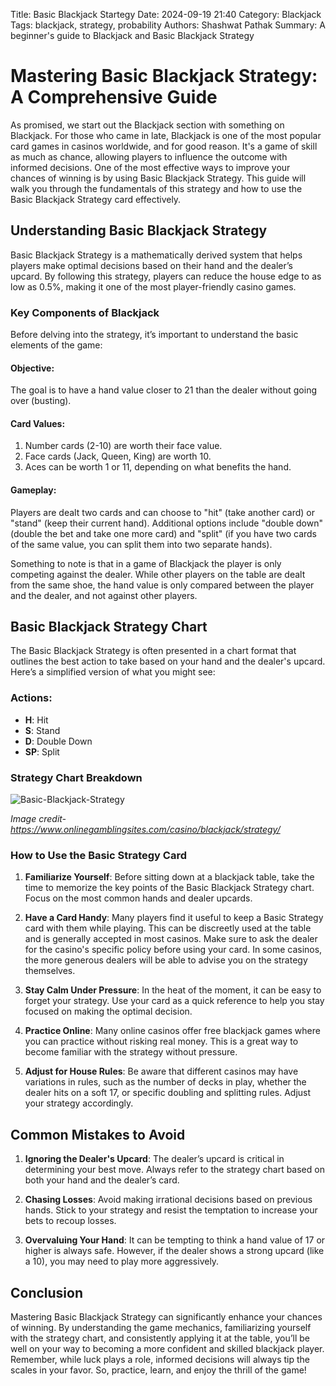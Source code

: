 Title: Basic Blackjack Startegy
Date: 2024-09-19 21:40
Category: Blackjack
Tags: blackjack, strategy, probability
Authors: Shashwat Pathak
Summary: A beginner's guide to Blackjack and Basic Blackjack Strategy

# Mastering Basic Blackjack Strategy: A Comprehensive Guide

As promised, we start out the Blackjack section with something on Blackjack. For those who came in late, Blackjack is one of the most popular card games in casinos worldwide, and for good reason. It's a game of skill as much as chance, allowing players to influence the outcome with informed decisions. One of the most effective ways to improve your chances of winning is by using Basic Blackjack Strategy. This guide will walk you through the fundamentals of this strategy and how to use the Basic Blackjack Strategy card effectively.

## Understanding Basic Blackjack Strategy

Basic Blackjack Strategy is a mathematically derived system that helps players make optimal decisions based on their hand and the dealer’s upcard. By following this strategy, players can reduce the house edge to as low as 0.5%, making it one of the most player-friendly casino games.

### Key Components of Blackjack

Before delving into the strategy, it’s important to understand the basic elements of the game:

#### Objective: 
The goal is to have a hand value closer to 21 than the dealer without going over (busting).

#### Card Values:
   1. Number cards (2-10) are worth their face value.
   2. Face cards (Jack, Queen, King) are worth 10.
   3. Aces can be worth 1 or 11, depending on what benefits the hand.

#### Gameplay: 
Players are dealt two cards and can choose to "hit" (take another card) or "stand" (keep their current hand). Additional options include "double down" (double the bet and take one more card) and "split" (if you have two cards of the same value, you can split them into two separate hands).

Something to note is that in a game of Blackjack the player is only competing against the dealer. While other players on the table are dealt from the same shoe, the hand value is only compared between the player and the dealer, and not against other players.

## Basic Blackjack Strategy Chart

The Basic Blackjack Strategy is often presented in a chart format that outlines the best action to take based on your hand and the dealer's upcard. Here’s a simplified version of what you might see:

### Actions:

- **H**: Hit
- **S**: Stand
- **D**: Double Down
- **SP**: Split

### Strategy Chart Breakdown

![Basic-Blackjack-Strategy]({static}/images/Blackjack-Basic-Strategy.png)

*Image credit- https://www.onlinegamblingsites.com/casino/blackjack/strategy/*

### How to Use the Basic Strategy Card

1. **Familiarize Yourself**: Before sitting down at a blackjack table, take the time to memorize the key points of the Basic Blackjack Strategy chart. Focus on the most common hands and dealer upcards.

2. **Have a Card Handy**: Many players find it useful to keep a Basic Strategy card with them while playing. This can be discreetly used at the table and is generally accepted in most casinos. Make sure to ask the dealer for the casino's specific policy before using your card. In some casinos, the more generous dealers will be able to advise you on the strategy themselves.

3. **Stay Calm Under Pressure**: In the heat of the moment, it can be easy to forget your strategy. Use your card as a quick reference to help you stay focused on making the optimal decision.

4. **Practice Online**: Many online casinos offer free blackjack games where you can practice without risking real money. This is a great way to become familiar with the strategy without pressure.

5. **Adjust for House Rules**: Be aware that different casinos may have variations in rules, such as the number of decks in play, whether the dealer hits on a soft 17, or specific doubling and splitting rules. Adjust your strategy accordingly.

## Common Mistakes to Avoid

1. **Ignoring the Dealer's Upcard**: The dealer’s upcard is critical in determining your best move. Always refer to the strategy chart based on both your hand and the dealer’s card.

2. **Chasing Losses**: Avoid making irrational decisions based on previous hands. Stick to your strategy and resist the temptation to increase your bets to recoup losses.

3. **Overvaluing Your Hand**: It can be tempting to think a hand value of 17 or higher is always safe. However, if the dealer shows a strong upcard (like a 10), you may need to play more aggressively.

## Conclusion

Mastering Basic Blackjack Strategy can significantly enhance your chances of winning. By understanding the game mechanics, familiarizing yourself with the strategy chart, and consistently applying it at the table, you’ll be well on your way to becoming a more confident and skilled blackjack player. Remember, while luck plays a role, informed decisions will always tip the scales in your favor. So, practice, learn, and enjoy the thrill of the game!